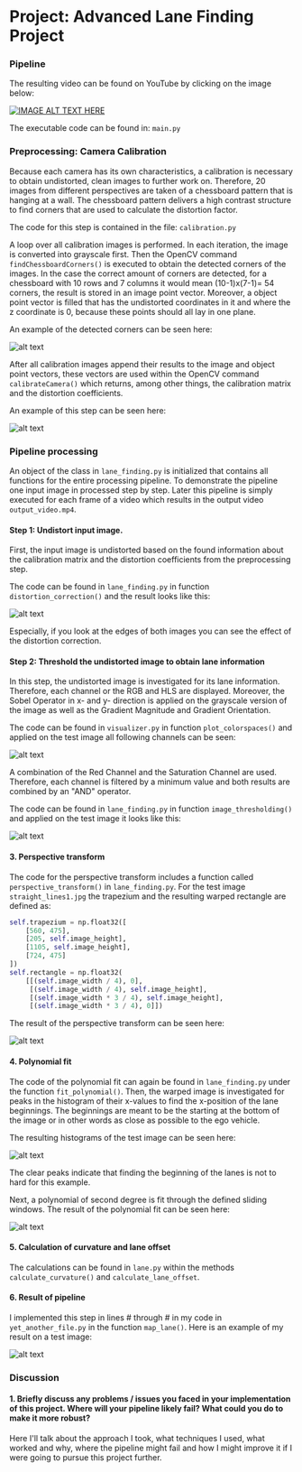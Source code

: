 # Project: Advanced Lane Finding Project

[//]: # (Image References)

[image1]: ./output_images/camera_cal/corners13.png "Corner detection"
[image2]: ./output_images/camera_cal/distortion14.png "Chessboard distortion"
[image3]: ./output_images/test_image/distortion_correction.png "Test image distortion"
[image4]: ./output_images/test_image/colorspaces.png "Colorspaces"
[image5]: ./output_images/test_image/image_thresholding.png "Thresholded image"
[image6]: ./output_images/test_image/perspective_transform_straight.png "Perspective transform"
[image7]: ./output_images/test_image/lane_histograms.png "Histograms of lane information"
[image8]: ./output_images/test_image/polynomial_fit.png "Polynomial fit"
[image9]: ./output_images/test_image/result.png "Result"
[image10]: ./output_images/test_image/history.png "History of curvature and lane offset"

### Pipeline

The resulting video can be found on YouTube by clicking on the image below:

[![IMAGE ALT TEXT HERE](https://img.youtube.com/vi/joKuHeSrCAo/0.jpg)](https://www.youtube.com/watch?v=joKuHeSrCAo)

The executable code can be found in: `main.py`

### Preprocessing: Camera Calibration

Because each camera has its own characteristics, a calibration is necessary to obtain undistorted, clean images to further work on. Therefore, 20 images from different perspectives are taken of a chessboard pattern that is hanging at a wall. The chessboard pattern delivers a high contrast structure to find corners that are used to calculate the distortion factor.  

The code for this step is contained in the file: `calibration.py`

A loop over all calibration images is performed. In each iteration, the image is converted into grayscale first. Then the OpenCV command `findChessboardCorners()` is executed to obtain the detected corners of the images. In the case the correct amount of corners are detected, for a chessboard with 10 rows and 7 columns it would mean (10-1)x(7-1)= 54 corners, the result is stored in an image point vector. Moreover, a object point vector is filled that has the undistorted coordinates in it and where the z coordinate is 0, because these points should all lay in one plane. 

An example of the detected corners can be seen here:

![alt text][image1]

After all calibration images append their results to the image and object point vectors, these vectors are used within the OpenCV command `calibrateCamera()` which returns, among other things, the calibration matrix and the distortion coefficients.  

An example of this step can be seen here:

![alt text][image2]

### Pipeline processing

An object of the class in `lane_finding.py` is initialized that contains all functions for the entire processing pipeline. To demonstrate the pipeline one input image in processed step by step. Later this pipeline is simply executed for each frame of a video which results in the output video `output_video.mp4`.

#### Step 1: Undistort input image.

First, the input image is undistorted based on the found information about the calibration matrix and the distortion coefficients from the preprocessing step.  

The code can be found in `lane_finding.py` in function `distortion_correction()` and the result looks like this:

![alt text][image3]

Especially, if you look at the edges of both images you can see the effect of the distortion correction.

#### Step 2: Threshold the undistorted image to obtain lane information

In this step, the undistorted image is investigated for its lane information. Therefore, each channel or the RGB and HLS are displayed. Moreover, the Sobel Operator in x- and y- direction is applied on the grayscale version of the image as well as the Gradient Magnitude and Gradient Orientation.  

The code can be found in `visualizer.py` in function `plot_colorspaces()` and applied on the test image all following channels can be seen:  

![alt text][image4]

A combination of the Red Channel and the Saturation Channel are used. Therefore, each channel is filtered by a minimum value and both results are combined by an "AND" operator.  

The code can be found in `lane_finding.py` in function `image_thresholding()` and applied on the test image it looks like this:  

![alt text][image5]

#### 3. Perspective transform 

The code for the perspective transform includes a function called `perspective_transform()` in `lane_finding.py`.
For the test image `straight_lines1.jpg` the trapezium and the resulting warped rectangle are defined as:

```python
self.trapezium = np.float32([
    [560, 475],
    [205, self.image_height],
    [1105, self.image_height],
    [724, 475]
])
self.rectangle = np.float32(
    [[(self.image_width / 4), 0],
     [(self.image_width / 4), self.image_height],
     [(self.image_width * 3 / 4), self.image_height],
     [(self.image_width * 3 / 4), 0]])
```

The result of the perspective transform can be seen here:

![alt text][image6]

#### 4. Polynomial fit

The code of the polynomial fit can again be found in `lane_finding.py` under the function `fit_polynomial()`.
Then, the warped image is investigated for peaks in the histogram of their x-values to find the x-position of the lane beginnings. The beginnings are meant to be the starting at the bottom of the image or in other words as close as possible to the ego vehicle.

The resulting histograms of the test image can be seen here:  

![alt text][image7]

The clear peaks indicate that finding the beginning of the lanes is not to hard for this example.  

Next, a polynomial of second degree is fit through the defined sliding windows. The result of the polynomial fit can be seen here:

![alt text][image8]

#### 5. Calculation of curvature and lane offset

The calculations can be found in `lane.py` within the methods `calculate_curvature()` and `calculate_lane_offset`.


#### 6. Result of pipeline

I implemented this step in lines # through # in my code in `yet_another_file.py` in the function `map_lane()`.  Here is an example of my result on a test image:

![alt text][image9]


### Discussion

#### 1. Briefly discuss any problems / issues you faced in your implementation of this project.  Where will your pipeline likely fail?  What could you do to make it more robust?

Here I'll talk about the approach I took, what techniques I used, what worked and why, where the pipeline might fail and how I might improve it if I were going to pursue this project further.  
